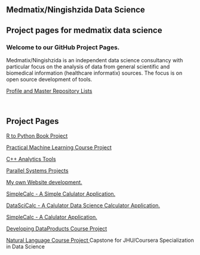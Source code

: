 <!DOCTYPE html>
<html lang="en-us">
  <body>
    <section class="page-header">
      <h1 class="project-name">Medmatix/Ningishzida Data Science</h1>
      <h2 class="project-tagline">Project pages for medmatix data science</h2>
    </section>
<h3>
<a id="welcome-to-our-github-project-pages" class="anchor" href="#welcome-to-our-github-project-pages" aria-hidden="true"><span class="octicon octicon-link"></span></a>Welcome to our GitHub Project Pages.</h3>

<p>Medmatix/Ningishzida is an independent data science consultancy with particular focus on the analysis of data from general scientific and biomedical information (healthcare informatix) sources. The focus is on open source development of tools.</p>

<p><a href="https://github.com/medmatix">Profile and Master Repository Lists</a></p><br>

<h2>Project Pages</h2>

<p><a href="http://medmatix.github.io/RPythonBook/">R to Python Book Project</a></p>

<p><a href="http://medmatix.github.io/PML_Assignment_Report.html ">Practical Machine Learning Course Project</a></p>

<p><a href="http://medmatix.github.io/libanalysis/">C++ Analytics Tools</a></p>

<p><a href="http://medmatix.github.io/ParHarnSo/">Parallel Systems Projects</a></p>

<p><a href="http://medmatix.github.io/crunches-data2/">My own Website development.</a></p>
      
<p><a href="http://medmatix.github.io/SimpleCalc/">SimpleCalc - A Simple Calulator Application.</a></p>

<p><a href="http://medmatix.github.io/DataSciCalc/">DataSciCalc - A Calulator Data Science Calculator Application.</a></p>

<p><a href="http://medmatix.github.io/SimpleCalc/">SimpleCalc - A Calulator Application.</a></p>
      
<p><a href="https://medmatixrshiny.shinyapps.io/DataProdProj/">Developing DataProducts Course Project</a></p>
      
<p><a href="https://medmatix.github.io/DSCS_NLP_Project/">Natural Language Course Project </a>Capstone for JHU/Coursera Specialization in Data Science</p>


  </body>
</html>
